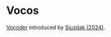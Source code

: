 # Vocos

[Vocoder](./beginners_guide_to_tts.md) introduced by [Siuzdak
(2024)](https://arxiv.org/pdf/2306.00814).
